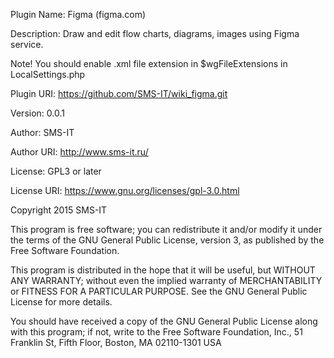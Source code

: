 Plugin Name: Figma (figma.com)

Description:
Draw and edit flow charts, diagrams, images using Figma service.

Note! You should enable .xml file extension in $wgFileExtensions in LocalSettings.php

Plugin URI:	https://github.com/SMS-IT/wiki_figma.git

Version: 0.0.1

Author: SMS-IT

Author URI: http://www.sms-it.ru/

License: GPL3 or later

License URI: https://www.gnu.org/licenses/gpl-3.0.html

Copyright 2015 SMS-IT 

This program is free software; you can redistribute it and/or modify
it under the terms of the GNU General Public License, version 3, as 
published by the Free Software Foundation.

This program is distributed in the hope that it will be useful,
but WITHOUT ANY WARRANTY; without even the implied warranty of
MERCHANTABILITY or FITNESS FOR A PARTICULAR PURPOSE.  See the
GNU General Public License for more details.

You should have received a copy of the GNU General Public License
along with this program; if not, write to the Free Software
Foundation, Inc., 51 Franklin St, Fifth Floor, Boston, MA  02110-1301  USA